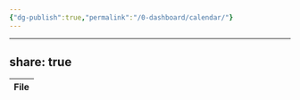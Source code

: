```yaml
---
{"dg-publish":true,"permalink":"/0-dashboard/calendar/"}
---
```


---
share: true
---
| File |
| ---- |

